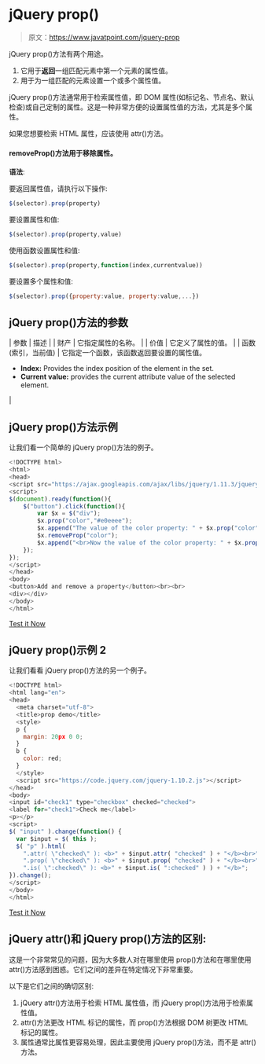 # jQuery prop()

> 原文：<https://www.javatpoint.com/jquery-prop>

jQuery prop()方法有两个用途。

1.  它用于**返回**一组匹配元素中第一个元素的属性值。
2.  用于为一组匹配的元素设置一个或多个属性值。

jQuery prop()方法通常用于检索属性值，即 DOM 属性(如标记名、节点名、默认检查)或自己定制的属性。这是一种非常方便的设置属性值的方法，尤其是多个属性。

如果您想要检索 HTML 属性，应该使用 attr()方法。

#### removeProp()方法用于移除属性。

**语法**:

要返回属性值，请执行以下操作:

```js
$(selector).prop(property)

```

要设置属性和值:

```js
$(selector).prop(property,value)

```

使用函数设置属性和值:

```js
$(selector).prop(property,function(index,currentvalue))

```

要设置多个属性和值:

```js
$(selector).prop({property:value, property:value,...})

```

## jQuery prop()方法的参数

| 参数 | 描述 |
| 财产 | 它指定属性的名称。 |
| 价值 | 它定义了属性的值。 |
| 函数(索引，当前值) | 它指定一个函数，该函数返回要设置的属性值。

*   **Index:** Provides the index position of the element in the set.
*   **Current value:** provides the current attribute value of the selected element.

 |

## jQuery prop()方法示例

让我们看一个简单的 jQuery prop()方法的例子。

```js
<!DOCTYPE html>
<html>
<head>
<script src="https://ajax.googleapis.com/ajax/libs/jquery/1.11.3/jquery.min.js"></script>
<script>
$(document).ready(function(){
    $("button").click(function(){
        var $x = $("div");
        $x.prop("color","#e0eeee");
        $x.append("The value of the color property: " + $x.prop("color"));
        $x.removeProp("color");
        $x.append("<br>Now the value of the color property: " + $x.prop("color"));
    });
});
</script>
</head>
<body>
<button>Add and remove a property</button><br><br>
<div></div>
</body>
</html>

```

[Test it Now](https://www.javatpoint.com/oprweb/test.jsp?filename=jqueryprop1)

## jQuery prop()示例 2

让我们看看 jQuery prop()方法的另一个例子。

```js
<!DOCTYPE html>
<html lang="en">
<head>
  <meta charset="utf-8">
  <title>prop demo</title>
  <style>
  p {
    margin: 20px 0 0;
  }
  b {
    color: red;
  }
  </style>
  <script src="https://code.jquery.com/jquery-1.10.2.js"></script>
</head>
<body>
<input id="check1" type="checkbox" checked="checked">
<label for="check1">Check me</label>
<p></p>
<script>
$( "input" ).change(function() {
  var $input = $( this );
  $( "p" ).html(
    ".attr( \"checked\" ): <b>" + $input.attr( "checked" ) + "</b><br>" +
    ".prop( \"checked\" ): <b>" + $input.prop( "checked" ) + "</b><br>" +
    ".is( \":checked\" ): <b>" + $input.is( ":checked" ) ) + "</b>";
}).change();
</script>
</body>
</html>

```

[Test it Now](https://www.javatpoint.com/oprweb/test.jsp?filename=jqueryprop2)

## jQuery attr()和 jQuery prop()方法的区别:

这是一个非常常见的问题，因为大多数人对在哪里使用 prop()方法和在哪里使用 attr()方法感到困惑。它们之间的差异在特定情况下非常重要。

以下是它们之间的确切区别:

1.  jQuery attr()方法用于检索 HTML 属性值，而 jQuery prop()方法用于检索属性值。
2.  attr()方法更改 HTML 标记的属性，而 prop()方法根据 DOM 树更改 HTML 标记的属性。
3.  属性通常比属性更容易处理，因此主要使用 jQuery prop()方法，而不是 attr()方法。